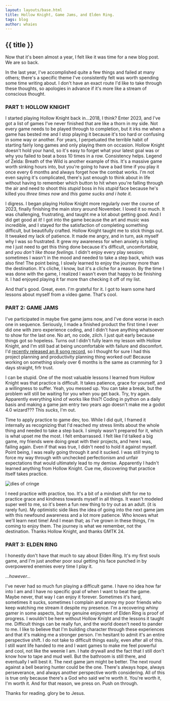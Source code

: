 ```yaml
---
layout: layouts/base.html
title: Hollow Knight, Game Jams, and Elden Ring.
tags: blog
author: whaies
---
```


## {{ title }}


Now that it's been almost a year, I felt like it was time for a new blog post. We are so back.

In the last year, I've accomplished quite a few things and failed at many others; there's a specific theme I've consistently felt was worth spending some time writing about. I don't have an exact route I'd like to take through these thoughts, so apologies in advance if it's more like a stream of conscious thought.

### PART 1: HOLLOW KNIGHT

I started playing Hollow Knight back in...2018, I think? Enter 2023, and I've got a list of games I've never finished that are like a thorn in my side. Not every game needs to be played through to completion, but it irks me when a game has bested me and I stop playing it because it's too hard or confusing in some way or another. For years, I perpetuated the terrible habit of starting fairly long games and only playing them on occasion. Hollow Knight doesn't hold your hand, so it's easy to forget what your latest goal was or why you failed to beat a boss 10 times in a row. Consistency helps. Legend of Zelda: Breath of the Wild is another example of this. It's a massive game worth sinking hours into, but you're going to have a bad time if you play it once every 6 months and always forget how the combat works. I'm not even saying it's complicated, there's just enough to think about in life without having to remember which button to hit when you're falling through the air and need to shoot this _stupid_ boss in his _stupid_ face because he's killed you _three times now_ and _this game sucks and i hate it._

I digress. I began playing Hollow Knight more regularly over the course of 2023, finally finishing the main story around November. I loved it so much. It was challenging, frustrating, and taught me a lot about getting good. And I did get good at it! I got into the game because the art and music was incredible, and I stayed for the satisfaction of completing something difficult, but beautifully crafted. Hollow Knight taught me to stick things out. It tweaked my lack of patience. It made me angry, and in turn, ask myself why I was so frustrated. It grew my awareness for when anxiety is telling me I just need to get this thing done because it's difficult, uncomfortable, and _you don't like those feelings._ I didn't enjoy every play session; sometimes I wasn't in the mood and needed to take a step back, which was also fine! The point being, I slowly learned to enjoy the journey more than the destination. It's cliche, I know, but it's a cliche for a reason. By the time I was done with the game, I realized I wasn't even that happy to be finishing it. I had enjoyed playing it far more than checking it off of my list.

And that's good. Great, even. I'm grateful for it. I got to learn some hard lessons about myself from a video game. That's cool.

### PART 2: GAME JAMS

I've participated in maybe five game jams now, and I've done worse in each one in sequence. Seriously, I made a finished product the first time I ever did one with zero experience coding, and I didn't have anything whatsoever to show for the last one. No art, no code, zilch. I just quit early because things got so hopeless. Turns out I didn't fully learn my lesson with Hollow Knight, and I'm still bad at being uncomfortable with failure and discomfort. I'd [recently released an 8 song record](https://ffm.bio/ethanbliese), so I thought for sure I had this project planning and productivity planning thing worked out! Because working on something slowly over 6 months is the same as cramming for 3 days straight, frfr trust.

I can be stupid. One of the most valuable lessons I learned from Hollow Knight was that practice is difficult. It takes patience, grace for yourself, and a willingness to suffer. Yeah, you messed up. You can take a break, but the problem will still be waiting for you when you get back. Try, try again. Apparently everything kind of works like this?! Coding in python on a daily basis and making a game jam entry two years ago doesn't make me a godot 4.0 wizard??? This _sucks_, I'm out. 

Time to apply practice to game dev, too. While I did quit, I framed it internally as recognizing that I'd reached my stress limits about the whole thing and needed to take a step back. I simply wasn't prepared for it, which is what upset me the most. I felt embarrassed. I felt like I'd talked a big game, my friends were doing great with their projects, and here I was, failing again. Even if that was true, I didn't need to hold it against myself. Point being, I was really going through it and it sucked. I was still trying to force my way through with unchecked perfectionism and unfair expectations that would ultimately lead to my demise. Apparently I hadn't learned anything from Hollow Knight. Cue me, discovering that practice itself takes practice.

![dies of cringe](https://media.tenor.com/1gfZDIhxCnYAAAAM/cringe.gif)

I need practice with practice, too. It's a bit of a mindset shift for me to practice grace and kindness towards myself in all things. It wasn't modeled super well to me, so it's been a fun new thing to try out as an adult. (it is rarely fun). My optimistic side likes the idea of going into the next game jam with this newfound awareness and a lot more patience. Who knows what we'll learn next time! And I mean that; as I've grown in these things, I'm coming to enjoy them. The journey is what we remember, not the destination. Thanks Hollow Knight, and thanks GMTK 24.

### PART 3: ELDEN RING

I honestly don't have that much to say about Elden Ring. It's my first souls game, and I'm just another poor soul getting his face punched in by overpowered enemies every time I play it. 

_...however..._

I've never had so much fun playing a difficult game. I have no idea how far into I am and I have no specific goal of when I want to beat the game. Maybe never, that way I can enjoy it forever. Sometimes it's hard, sometimes it sucks, sometimes I complain and annoy my poor friends who keep watching me stream it despite my presence. I'm a recovering whiny gamer in some aspects, but my genuine enjoyment of Elden Ring is proof of progress. I wouldn't be here without Hollow Knight and the lessons it taught me. Difficult things can be really fun, and the world doesn't need to pander to me. I like to believe that I'm building character through these experiences and that it's making me a stronger person. I'm hesitant to admit it's an entire perspective shift. I do not take to difficult things easily, even after all of this. I still want life handed to me and I want games to make me feel powerful and cool, not like the weenie I am. I hate drywall and the fact that I still don't know how to tape and mud well. But the bathroom is still there, and eventually I will best it. The next game jam might be better. The next round against a bell bearing hunter could be the one. There's always hope, always perseverance, and always another perspective worth considering. All of this is true only because there's a God who said we're worth it. You're worth it, I'm worth it. And for that reason, we press on. Push on through.

Thanks for reading. glory be to Jesus.